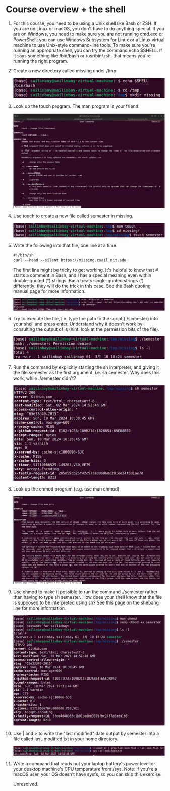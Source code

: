 # Course overview + the shell

1. For this course, you need to be using a Unix shell like Bash or ZSH. If you are on Linux or macOS, you don't have to do anything special. If you are on Windows, you need to make sure you are not running cmd.exe or PowerShell; you can use Windows Subsystem for Linux or a Linux virtual machine to use Unix-style command-line tools. To make sure you're running an appropriate shell, you can try the command echo $SHELL. If it says something like /bin/bash or /usr/bin/zsh, that means you're running the right program.

2. Create a new directory called missing under /tmp.

   ![01-01+02](image/01/01-01+02.png)

3. Look up the touch program. The man program is your friend.

   ![01-03](image/01/01-3.png)

4. Use touch to create a new file called semester in missing.

   ![01-04](image/01/01-04.png)

5. Write the following into that file, one line at a time:

   ```shell
   #!/bin/sh
   curl --head --silent https://missing.csail.mit.edu
   ```

   The first line might be tricky to get working. It's helpful to know that # starts a comment in Bash, and ! has a special meaning even within double-quoted (") strings. Bash treats single-quoted strings (') differently: they will do the trick in this case. See the Bash quoting manual page for more information.

   ![01-05](image/01/01-05.png)

6. Try to execute the file, i.e. type the path to the script (./semester) into your shell and press enter. Understand why it doesn't work by consulting the output of ls (hint: look at the permission bits of the file).

   ![01-06](image/01/01-06.png)

7. Run the command by explicitly starting the sh interpreter, and giving it the file semester as the first argument, i.e. sh semester. Why does this work, while ./semester didn't?

    ![01-07](image/01/01-07.png)

8. Look up the chmod program (e.g. use man chmod).

    ![01-08](image/01/01-08.png)

9. Use chmod to make it possible to run the command ./semester rather than having to type sh semester. How does your shell know that the file is supposed to be interpreted using sh? See this page on the shebang line for more information.

    ![01-09](image/01/01-09.png)

10. Use | and > to write the "last modified" date output by semester into a file called last-modified.txt in your home directory.

    ![01-10](image/01/01-10.png)

11. Write a command that reads out your laptop battery's power level or your desktop machine's CPU temperature from /sys. Note: if you're a macOS user, your OS doesn't have sysfs, so you can skip this exercise.

    Unresolved.

